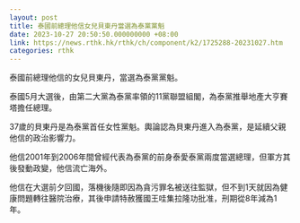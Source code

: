 ```yaml
---
layout: post
title: 泰國前總理他信女兒貝東丹當選為泰黨黨魁
date: 2023-10-27 20:50:50.000000000 +08:00
link: https://news.rthk.hk/rthk/ch/component/k2/1725288-20231027.htm
categories: rthk
---
```


泰國前總理他信的女兒貝東丹，當選為泰黨黨魁。

泰國5月大選後，由第二大黨為泰黨率領的11黨聯盟組閣，為泰黨推舉地產大亨賽塔擔任總理。

37歲的貝東丹是為泰黨首任女性黨魁。輿論認為貝東丹進入為泰黨，是延續父親他信的政治影響力。

他信2001年到2006年間曾經代表為泰黨的前身泰愛泰黨兩度當選總理，但軍方其後發動政變，他信流亡海外。

他信在大選前夕回國，落機後隨即因為貪污罪名被送往監獄，但不到1天就因為健康問題轉往醫院治療，其後申請特赦獲國王哇集拉隆功批准，刑期從8年減為1年。
